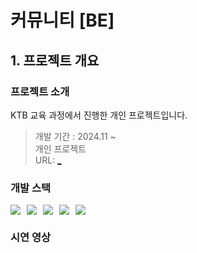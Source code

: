 # 커뮤니티 [BE]

## 1. 프로젝트 개요

### 프로젝트 소개

KTB 교육 과정에서 진행한 개인 프로젝트입니다.

> 개발 기간 : 2024.11 ~ <br/>
> 개인 프로젝트<br/>
> URL: [\_]()

### 개발 스택

<div style="display:flex;gap:10px;flex-wrap:wrap;">
    <img src="https://img.shields.io/badge/JavaScript-F7DF1E?style=for-the-badge&logo=JavaScript&logoColor=white">
    <img src="https://img.shields.io/badge/node.js-6DB33F?style=for-the-badge&logo=node.js&logoColor=white">
    <img src="https://img.shields.io/badge/Express-000000?style=for-the-badge&logo=express&logoColor=white">
    <img src="https://img.shields.io/badge/react-black?logo=react&style=for-the-badge">
    <img src="https://img.shields.io/badge/MySQL-4479A1?style=for-the-badge&logo=mysql&logoColor=white">
</div>

### 시연 영상
